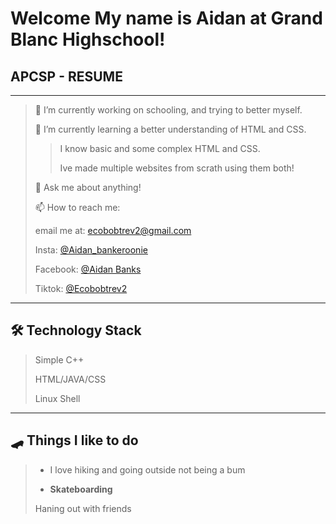 # **Welcome My name is Aidan at Grand Blanc Highschool!**
## APCSP - RESUME

________________________________________________________________________

> 🔭 I’m currently working on schooling, and trying to better myself.
> 
> 🌱 I’m currently learning a better understanding of HTML and CSS.
>
>> I know basic and some complex HTML and CSS.
>>
>> Ive made multiple websites from scrath using them both!
>
> 💬 Ask me about anything!
>
> 📫 How to reach me:
>
> email me at: ecobobtrev2@gmail.com
> 
> Insta: [@Aidan_bankeroonie](https://instagram.com/Aidan_bankeroonie)
> 
> Facebook: [@Aidan Banks](https://facebook.com/Aidanbanks)
> 
> Tiktok: [@Ecobobtrev2](https://tiktok.com/ecobobtrev2)

______________________________

## 🛠 Technology Stack

> Simple C++
> 
> HTML/JAVA/CSS
> 
> Linux Shell

_____________________________

## 🛹 Things I like to do 

> * I love hiking and going outside not being a bum
>
> * __Skateboarding__
>
> Haning out with friends
